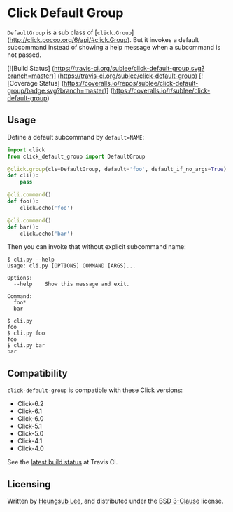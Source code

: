 Click Default Group
===================

`DefaultGroup` is a sub class of [`click.Group`]
(http://click.pocoo.org/6/api/#click.Group).  But it invokes a default
subcommand instead of showing a help message when a subcommand is not passed.

[![Build Status]
(https://travis-ci.org/sublee/click-default-group.svg?branch=master)]
(https://travis-ci.org/sublee/click-default-group)
[![Coverage Status]
(https://coveralls.io/repos/sublee/click-default-group/badge.svg?branch=master)]
(https://coveralls.io/r/sublee/click-default-group)

Usage
-----

Define a default subcommand by `default=NAME`:

```python
import click
from click_default_group import DefaultGroup

@click.group(cls=DefaultGroup, default='foo', default_if_no_args=True)
def cli():
    pass

@cli.command()
def foo():
    click.echo('foo')

@cli.command()
def bar():
    click.echo('bar')
```

Then you can invoke that without explicit subcommand name:

```console
$ cli.py --help
Usage: cli.py [OPTIONS] COMMAND [ARGS]...

Options:
  --help    Show this message and exit.

Command:
  foo*
  bar

$ cli.py
foo
$ cli.py foo
foo
$ cli.py bar
bar
```

Compatibility
-------------

`click-default-group` is compatible with these Click versions:

- Click-6.2
- Click-6.1
- Click-6.0
- Click-5.1
- Click-5.0
- Click-4.1
- Click-4.0

See the [latest build status](https://travis-ci.org/sublee/click-default-group)
at Travis CI.

Licensing
---------

Written by [Heungsub Lee], and distributed under the [BSD 3-Clause] license.

[Heungsub Lee]: http://subl.ee/
[BSD 3-Clause]: http://opensource.org/licenses/BSD-3-Clause
